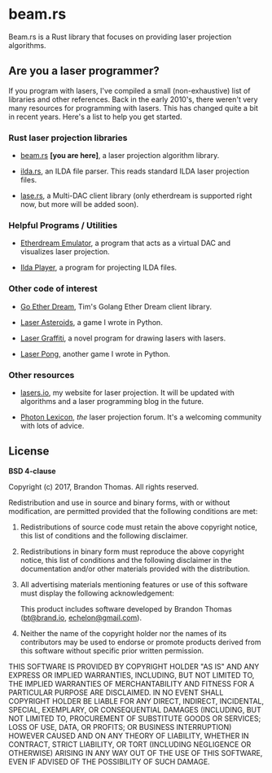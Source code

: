 beam.rs
=======
Beam.rs is a Rust library that focuses on providing laser projection algorithms.

Are you a laser programmer?
---------------------------

If you program with lasers, I've compiled a small (non-exhaustive) list of
libraries and other references. Back in the early 2010's, there weren't very
many resources for programming with lasers. This has changed quite a bit in
recent years. Here's a list to help you get started.

### Rust laser projection libraries

- [beam.rs](https://github.com/echelon/beam.rs) **[you are here]**, a laser
  projection algorithm library.

- [ilda.rs](https://github.com/echelon/ilda.rs), an ILDA file parser. This reads
  standard ILDA laser projection files.

- [lase.rs](https://github.com/echelon/lase.rs), a Multi-DAC client library
  (only etherdream is supported right now, but more will be added soon).

### Helpful Programs / Utilities

- [Etherdream Emulator](https://github.com/echelon/etherdream-emulator),
  a program that acts as a virtual DAC and visualizes laser projection.

- [Ilda Player](https://github.com/echelon/ilda-player), a program for
  projecting ILDA files.

### Other code of interest

- [Go Ether Dream](https://github.com/tgreiser/etherdream), Tim's Golang
  Ether Dream client library.

- [Laser Asteroids](https://github.com/echelon/laser-asteroids), a game I
  wrote in Python.

- [Laser Graffiti](https://github.com/echelon/laser-graffiti), a novel program
  for drawing lasers with lasers.

- [Laser Pong](https://github.com/echelon/laser-pong), another game I wrote
  in Python.

### Other resources

- [lasers.io](http://lasers.io), my website for laser projection. It will be
  updated with algorithms and a laser programming blog in the future.

- [Photon Lexicon](https://www.photonlexicon.com/forums/), _the_ laser
  projection forum. It's a welcoming community with lots of advice.

License
-------
**BSD 4-clause**

Copyright (c) 2017, Brandon Thomas. All rights reserved.

Redistribution and use in source and binary forms, with or without
modification, are permitted provided that the following conditions are
met:

1. Redistributions of source code must retain the above copyright
   notice, this list of conditions and the following disclaimer.

2. Redistributions in binary form must reproduce the above copyright
   notice, this list of conditions and the following disclaimer in the
   documentation and/or other materials provided with the distribution.

3. All advertising materials mentioning features or use of this software
   must display the following acknowledgement:

   This product includes software developed by Brandon Thomas
   (bt@brand.io, echelon@gmail.com).

4. Neither the name of the copyright holder nor the names of its
   contributors may be used to endorse or promote products derived from
   this software without specific prior written permission.

THIS SOFTWARE IS PROVIDED BY COPYRIGHT HOLDER "AS IS" AND ANY EXPRESS OR
IMPLIED WARRANTIES, INCLUDING, BUT NOT LIMITED TO, THE IMPLIED
WARRANTIES OF MERCHANTABILITY AND FITNESS FOR A PARTICULAR PURPOSE ARE
DISCLAIMED. IN NO EVENT SHALL COPYRIGHT HOLDER BE LIABLE FOR ANY DIRECT,
INDIRECT, INCIDENTAL, SPECIAL, EXEMPLARY, OR CONSEQUENTIAL DAMAGES
(INCLUDING, BUT NOT LIMITED TO, PROCUREMENT OF SUBSTITUTE GOODS OR
SERVICES; LOSS OF USE, DATA, OR PROFITS; OR BUSINESS INTERRUPTION)
HOWEVER CAUSED AND ON ANY THEORY OF LIABILITY, WHETHER IN CONTRACT,
STRICT LIABILITY, OR TORT (INCLUDING NEGLIGENCE OR OTHERWISE) ARISING IN
ANY WAY OUT OF THE USE OF THIS SOFTWARE, EVEN IF ADVISED OF THE
POSSIBILITY OF SUCH DAMAGE.

